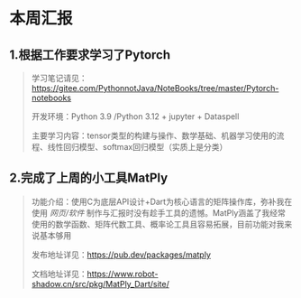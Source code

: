 # 本周汇报

## 1.根据工作要求学习了Pytorch  

> 学习笔记请见：https://gitee.com/PythonnotJava/NoteBooks/tree/master/Pytorch-notebooks  
> 
> 开发环境：Python 3.9 /Python 3.12 + jupyter + Dataspell  
> 
> 主要学习内容：tensor类型的构建与操作、数学基础、机器学习使用的流程、线性回归模型、softmax回归模型（实质上是分类）

## 2.完成了上周的小工具MatPly
> 功能介绍：使用C为底层API设计+Dart为核心语言的矩阵操作库，弥补我在使用 _网页/软件_ 制作与汇报时没有趁手工具的遗憾。MatPly涵盖了我经常使用的数学函数、矩阵代数工具、概率论工具且容易拓展，目前功能对我来说基本够用  
> 
> 发布地址详见：https://pub.dev/packages/matply   
> 
> 文档地址详见：https://www.robot-shadow.cn/src/pkg/MatPly_Dart/site/